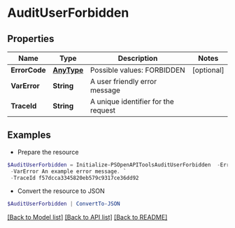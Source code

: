 # AuditUserForbidden
## Properties

Name | Type | Description | Notes
------------ | ------------- | ------------- | -------------
**ErrorCode** | [**AnyType**](.md) | Possible values: FORBIDDEN | [optional] 
**VarError** | **String** | A user friendly error message | 
**TraceId** | **String** | A unique identifier for the request | 

## Examples

- Prepare the resource
```powershell
$AuditUserForbidden = Initialize-PSOpenAPIToolsAuditUserForbidden  -ErrorCode null `
 -VarError An example error message. `
 -TraceId f57dcca3345820eb579c9317ce36dd92
```

- Convert the resource to JSON
```powershell
$AuditUserForbidden | ConvertTo-JSON
```

[[Back to Model list]](../README.md#documentation-for-models) [[Back to API list]](../README.md#documentation-for-api-endpoints) [[Back to README]](../README.md)

